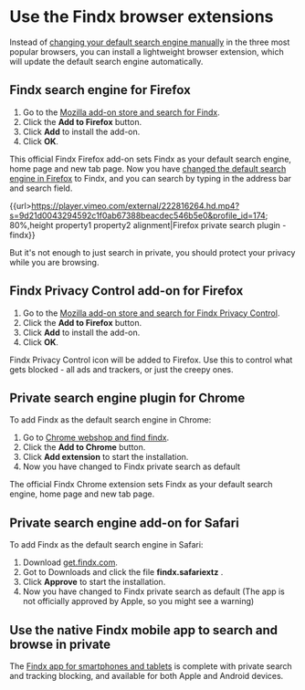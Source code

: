 # Use the Findx browser extensions

Instead of [changing your default search engine manually](/en/browserplugin/change-searchengine) in the three most popular browsers, you can install a lightweight browser extension, which will update the default search engine automatically. 

## Findx search engine for Firefox
  
  1. Go to the [Mozilla add-on store and search for Findx](https://addons.mozilla.org/en-US/firefox/addon/findx/).  
  2. Click the **Add to Firefox** button.  
  3. Click **Add** to install the add-on. 
  4. Click **OK**.

This official Findx Firefox add-on sets Findx as your default search engine, home page and new tab page. Now you have [changed the default search engine in Firefox](https://www.findx.com) to Findx, and you can search by typing in the address bar and search field.

{{url>https://player.vimeo.com/external/222816264.hd.mp4?s=9d21d0043294592c1f0ab67388beacdec546b5e0&profile_id=174; 80%,height property1 property2 alignment|Firefox private search plugin - findx}}

But it's not enough to just search in private, you should protect your privacy while you are browsing. 

## Findx Privacy Control add-on for Firefox
  
  1. Go to the [Mozilla add-on store and search for Findx Privacy Control](https://addons.mozilla.org/en-US/firefox/addon/findx-privacy-control/).  
  2. Click the **Add to Firefox** button.  
  3. Click **Add** to install the add-on. 
  4. Click **OK**.

Findx Privacy Control icon will be added to Firefox. Use this to control what gets blocked - all ads and trackers, or just the creepy ones.

## Private search engine plugin for Chrome  
To add Findx as the default search engine in Chrome:  
  1. Go to [Chrome webshop and find findx](https://chrome.google.com/webstore/detail/findx/geahfdadhjfapiobjjgjdoimibohfeml).  
  2. Click the **Add to Chrome** button.  
  3. Click **Add extension** to start the installation. 
  4. Now you have changed to Findx private search as default 
  
The official Findx Chrome extension sets Findx as your default search engine, home page and new tab page.

## Private search engine add-on for Safari  
To add Findx as the default search engine in Safari: 
  1. Download [get.findx.com](https://get.findx.com/findx.safariextz).  
  2. Got to Downloads and click the file **findx.safariextz** .  
  3. Click **Approve** to start the installation. 
  4. Now you have changed to Findx private search as default 
(The app is not officially approved by Apple, so you might see a warning)

## Use the native Findx mobile app to search and browse in private

The [Findx app for smartphones and tablets](/en/gettingstarted/findxmobile) is complete with private search and tracking blocking, and available for both Apple and Android devices.
  

